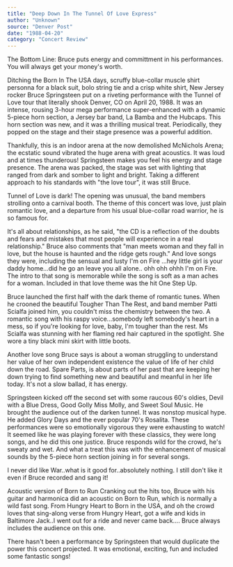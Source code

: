 ```yaml
---
title: "Deep Down In The Tunnel Of Love Express"
author: "Unknown"
source: "Denver Post"
date: "1988-04-20"
category: "Concert Review"
---
```


The Bottom Line: Bruce puts energy and committment in his performances. You will always get your money's worth.

Ditching the Born In The USA days, scruffy blue-collar muscle shirt personna for a black suit, bolo string tie and a crisp white shirt, New Jersey rocker Bruce Springsteen put on a riveting performance with the Tunnel of Love tour that literally shook Denver, CO on April 20, 1988. It was an intense, rousing 3-hour mega performance super-enhanced with a dynamic 5-piece horn section, a Jersey bar band, La Bamba and the Hubcaps. This horn section was new, and it was a thrilling musical treat. Periodically, they popped on the stage and their stage presence was a powerful addition.

Thankfully, this is an indoor arena at the now demolished McNichols Arena; the ecstatic sound vibrated the huge arena with great acoustics. It was loud and at times thunderous! Springsteen makes you feel his energy and stage presence. The arena was packed, the stage was set with lighting that ranged from dark and somber to light and bright. Taking a different approach to his standards with "the love tour", it was still Bruce.

Tunnel of Love is dark! The opening was unusual, the band members strolling onto a carnival booth. The theme of this concert was love, just plain romantic love, and a departure from his usual blue-collar road warrior, he is so famous for.

It's all about relationships, as he said, "the CD is a reflection of the doubts and fears and mistakes that most people will experience in a real relationship." Bruce also comments that "man meets woman and they fall in love, but the house is haunted and the ridge gets rough." And love songs they were, including the sensual and lusty I'm on Fire ...hey little girl is your daddy home...did he go an leave you all alone.. ohh ohh ohhh I'm on Fire. The intro to that song is memorable while the song is soft as a man aches for a woman. Included in that love theme was the hit One Step Up.

Bruce launched the first half with the dark theme of romantic tunes. When he crooned the beautiful Tougher Than The Rest, and band member Patti Scialfa joined him, you couldn't miss the chemistry between the two. A romantic song with his raspy voice...somebody left somebody's heart in a mess, so if you're looking for love, baby, I'm tougher than the rest. Ms Scialfa was stunning with her flaming red hair captured in the spotlight. She wore a tiny black mini skirt with little boots.

Another love song Bruce says is about a woman struggling to understand her value of her own independent existence the value of life of her child down the road. Spare Parts, is about parts of her past that are keeping her down trying to find something new and beautiful and meanful in her life today. It's not a slow ballad, it has energy.

Springsteen kicked off the second set with some raucous 60's oldies, Devil with a Blue Dress, Good Golly Miss Molly, and Sweet Soul Music. He brought the audience out of the darken tunnel. It was nonstop musical hype. He added Glory Days and the ever popular 70's Rosalita. These performances were so emotionally vigorous they were exhausting to watch! It seemed like he was playing forever with these classics, they were long songs, and he did this one justice. Bruce responds wild for the crowd, he's sweaty and wet. And what a treat this was with the enhancement of musical sounds by the 5-piece horn section joining in for several songs.

I never did like War..what is it good for..absolutely nothing. I still don't like it even if Bruce recorded and sang it!

Acoustic version of Born to Run Cranking out the hits too, Bruce with his guitar and harmonica did an acoustic on Born to Run, which is normally a wild fast song. From Hungry Heart to Born in the USA, and oh the crowd loves that sing-along verse from Hungry Heart, got a wife and kids in Baltimore Jack..I went out for a ride and never came back.... Bruce always includes the audience on this one.

There hasn't been a performance by Springsteen that would duplicate the power this concert projected. It was emotional, exciting, fun and included some fantastic songs!
